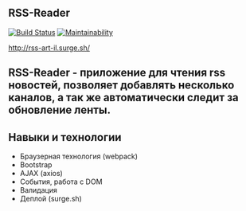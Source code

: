 ## RSS-Reader
[![Build Status](https://travis-ci.com/iliasov-artem/RSS-READER.svg?branch=master)](https://travis-ci.com/iliasov-artem/RSS-READER)
[![Maintainability](https://api.codeclimate.com/v1/badges/0855a7a7cf574a4a578a/maintainability)](https://codeclimate.com/github/iliasov-artem/project-lvl3-s402/maintainability)

http://rss-art-il.surge.sh/

## RSS-Reader - приложение для чтения rss новостей, позволяет добавлять несколько каналов, а так же автоматически следит за обновление ленты.

## Навыки и технологии

+ Браузерная технология (webpack)
+ Bootstrap
+ AJAX (axios)
+ События, работа с DOM
+ Валидация
+ Деплой (surge.sh)
